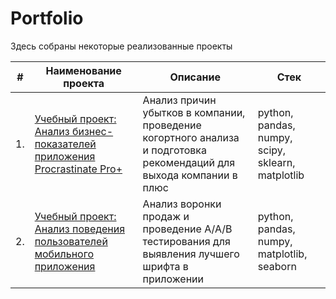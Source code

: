 # Portfolio

Здесь собраны некоторые реализованные проекты

| #    | Наименование проекта                | Описание                                                     | Стек                                                         |
| ---- | ------------------------------------------------------------ | ------------------------------------------------------------ | ------------------------------------------------------------ |
| 1.   | [Учебный проект: Анализ бизнес-показателей приложения Procrastinate Pro+](https://github.com/IdiatullinaDi/Project/blob/main/Procrastinate_app/Procrastinate_app.ipynb) | Анализ причин убытков в компании, <br/> проведение когортного анализа<br/>и подготовка рекомендаций для выхода компании в плюс | python, pandas, numpy, scipy, sklearn, matplotlib       |
| 2.   | [Учебный проект: Анализ поведения пользователей мобильного приложения](https://github.com/IdiatullinaDi/Project/blob/main/mobile_app_analysis/mobile_app_analysis.ipynb) | Анализ воронки продаж и проведение А/А/В тестирования для выявления лучшего шрифта в приложении | python, pandas, numpy, matplotlib, seaborn |
